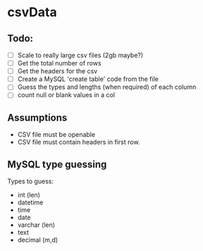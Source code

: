 # csvData

## Todo:


- [ ] Scale to really large csv files (2gb maybe?)
- [ ] Get the total number of rows
- [ ] Get the headers for the csv
- [ ] Create a MySQL 'create table' code from the file 
- [ ] Guess the types and lengths (when required) of each column
- [ ] count null or blank values in a col
 
## Assumptions

* CSV file must be openable
* CSV file must contain headers in first row.

## MySQL type guessing

Types to guess:
* int (len)
* datetime
* time
* date
* varchar (len)
* text
* decimal (m,d)